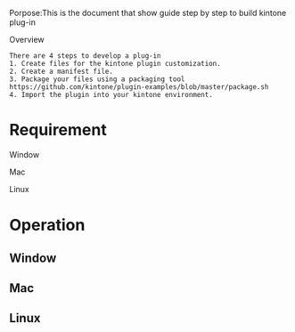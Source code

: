 Porpose:This is the document that show guide step by step to build kintone plug-in

Overview
```
There are 4 steps to develop a plug-in
1. Create files for the kintone plugin customization.
2. Create a manifest file.
3. Package your files using a packaging tool https://github.com/kintone/plugin-examples/blob/master/package.sh
4. Import the plugin into your kintone environment.
```

# Requirement
Window

Mac

Linux

# Operation


## Window

## Mac

## Linux


